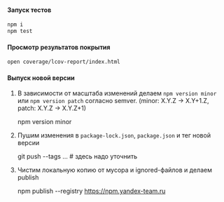 #### Запуск тестов

```sh
npm i
npm test
```

#### Просмотр результатов покрытия

```sh
open coverage/lcov-report/index.html
```

#### Выпуск новой версии

1. В зависимости от масштаба изменений делаем `npm version minor` или `npm version patch` согласно semver.
(minor: X.Y.Z -> X.Y+1.Z, patch: X.Y.Z -> X.Y.Z+1)

    npm version minor

2. Пушим изменения в `package-lock.json`, `package.json` и тег новой версии

    git push --tags ... # здесь надо уточнить

3. Чистим локальную копию от мусора и ignored-файлов и делаем publish

    npm publish --registry https://npm.yandex-team.ru
